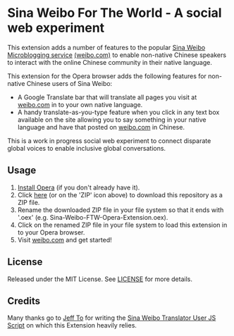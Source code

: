 Sina Weibo For The World - A social web experiment
==================================================

This extension adds a number of features to the popular [Sina Weibo Microblogging service](weibo.com) [(weibo.com)](weibo.com) to enable non-native Chinese speakers to interact with the online Chinese community in their native language.

This extension for the Opera browser adds the following features for non-native Chinese users of Sina Weibo:

* A Google Translate bar that will translate all pages you visit at [weibo.com](weibo.com) in to your own native language. 
* A handy translate-as-you-type feature when you click in any text box available on the site 
allowing you to say something in your native language and have that posted on [weibo.com](weibo.com) in Chinese. 

This is a work in progress social web experiment to connect disparate global voices to enable inclusive global 
conversations.

Usage
-----

1. [Install Opera](http://opera.com/browser) (if you don't already have it).
2. Click [here](https://github.com/richtr/Sina-Weibo-FTW-Opera-Extension/zipball/master) (or on the 'ZIP' icon above) to download this repository as a ZIP file.
3. Rename the downloaded ZIP file in your file system so that it ends with '.oex' (e.g. Sina-Weibo-FTW-Opera-Extension.oex).
4. Click on the renamed ZIP file in your file system to load this extension in to your Opera browser.
5. Visit [weibo.com](weibo.com) and get started!

License
-------

Released under the MIT License. See [LICENSE](https://github.com/richtr/Sina-Weibo-FTW-Opera-Extension/blob/master/LICENSE) for more details.

Credits
-------

Many thanks go to [Jeff To](http://www.thingsthemselves.com/) for writing the [Sina Weibo Translator User JS Script](https://github.com/jefferyto/Sina-Weibo-Translator) on which this Extension heavily relies.